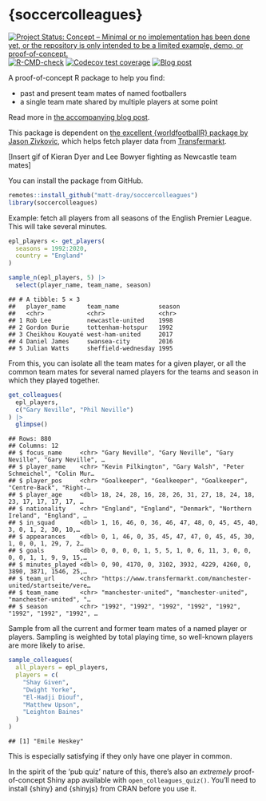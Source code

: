 
<!-- README.md is generated from README.Rmd. Please edit that file -->

# {soccercolleagues}

<!-- badges: start -->

[![Project Status: Concept – Minimal or no implementation has been done
yet, or the repository is only intended to be a limited example, demo,
or
proof-of-concept.](https://www.repostatus.org/badges/latest/concept.svg)](https://www.repostatus.org/#concept)
[![R-CMD-check](https://github.com/matt-dray/soccercolleagues/workflows/R-CMD-check/badge.svg)](https://github.com/matt-dray/soccercolleagues/actions)
[![Codecov test
coverage](https://codecov.io/gh/matt-dray/soccercolleagues/branch/main/graph/badge.svg)](https://codecov.io/gh/matt-dray/soccercolleagues?branch=main)
[![Blog
post](https://img.shields.io/badge/rostrum.blog-post-008900?labelColor=000000&logo=data%3Aimage%2Fgif%3Bbase64%2CR0lGODlhEAAQAPEAAAAAABWCBAAAAAAAACH5BAlkAAIAIf8LTkVUU0NBUEUyLjADAQAAACwAAAAAEAAQAAAC55QkISIiEoQQQgghRBBCiCAIgiAIgiAIQiAIgSAIgiAIQiAIgRAEQiAQBAQCgUAQEAQEgYAgIAgIBAKBQBAQCAKBQEAgCAgEAoFAIAgEBAKBIBAQCAQCgUAgEAgCgUBAICAgICAgIBAgEBAgEBAgEBAgECAgICAgECAQIBAQIBAgECAgICAgICAgECAQECAQICAgICAgICAgEBAgEBAgEBAgICAgICAgECAQIBAQIBAgECAgICAgIBAgECAQECAQIBAgICAgIBAgIBAgEBAgECAgECAgICAgICAgECAgECAgQIAAAQIKAAAh%2BQQJZAACACwAAAAAEAAQAAAC55QkIiESIoQQQgghhAhCBCEIgiAIgiAIQiAIgSAIgiAIQiAIgRAEQiAQBAQCgUAQEAQEgYAgIAgIBAKBQBAQCAKBQEAgCAgEAoFAIAgEBAKBIBAQCAQCgUAgEAgCgUBAICAgICAgIBAgEBAgEBAgEBAgECAgICAgECAQIBAQIBAgECAgICAgICAgECAQECAQICAgICAgICAgEBAgEBAgEBAgICAgICAgECAQIBAQIBAgECAgICAgIBAgECAQECAQIBAgICAgIBAgIBAgEBAgECAgECAgICAgICAgECAgECAgQIAAAQIKAAA7)](https://www.rostrum.blog/2022/02/04/soccercolleagues/)
<!-- badges: end -->

A proof-of-concept R package to help you find:

-   past and present team mates of named footballers
-   a single team mate shared by multiple players at some point

Read more in [the accompanying blog
post](https://www.rostrum.blog/2022/02/04/soccercolleagues/).

This package is dependent on [the excellent {worldfootballR} package by
Jason Zivkovic](https://jaseziv.github.io/worldfootballR/), which helps
fetch player data from [Transfermarkt](https://www.transfermarkt.com/).

\[Insert gif of Kieran Dyer and Lee Bowyer fighting as Newcastle team
mates\]

You can install the package from GitHub.

``` r
remotes::install_github("matt-dray/soccercolleagues")
library(soccercolleagues)
```

Example: fetch all players from all seasons of the English Premier
League. This will take several minutes.

``` r
epl_players <- get_players(
  seasons = 1992:2020,
  country = "England"
)

sample_n(epl_players, 5) |> 
  select(player_name, team_name, season)
```

    ## # A tibble: 5 × 3
    ##   player_name      team_name           season
    ##   <chr>            <chr>               <chr> 
    ## 1 Rob Lee          newcastle-united    1998  
    ## 2 Gordon Durie     tottenham-hotspur   1992  
    ## 3 Cheikhou Kouyaté west-ham-united     2017  
    ## 4 Daniel James     swansea-city        2016  
    ## 5 Julian Watts     sheffield-wednesday 1995  

From this, you can isolate all the team mates for a given player, or all
the common team mates for several named players for the teams and season
in which they played together.

``` r
get_colleagues(
  epl_players,
  c("Gary Neville", "Phil Neville")
) |>
  glimpse()
```

    ## Rows: 880
    ## Columns: 12
    ## $ focus_name     <chr> "Gary Neville", "Gary Neville", "Gary Neville", "Gary Neville", …
    ## $ player_name    <chr> "Kevin Pilkington", "Gary Walsh", "Peter Schmeichel", "Colin Mur…
    ## $ player_pos     <chr> "Goalkeeper", "Goalkeeper", "Goalkeeper", "Centre-Back", "Right-…
    ## $ player_age     <dbl> 18, 24, 28, 16, 28, 26, 31, 27, 18, 24, 18, 23, 17, 17, 17, 17, …
    ## $ nationality    <chr> "England", "England", "Denmark", "Northern Ireland", "England", …
    ## $ in_squad       <dbl> 1, 16, 46, 0, 36, 46, 47, 48, 0, 45, 45, 40, 3, 0, 1, 2, 30, 10,…
    ## $ appearances    <dbl> 0, 1, 46, 0, 35, 45, 47, 47, 0, 45, 45, 30, 1, 0, 0, 1, 29, 7, 2…
    ## $ goals          <dbl> 0, 0, 0, 0, 1, 5, 5, 1, 0, 6, 11, 3, 0, 0, 0, 0, 1, 1, 9, 9, 15,…
    ## $ minutes_played <dbl> 0, 90, 4170, 0, 3102, 3932, 4229, 4260, 0, 3890, 3871, 1546, 25,…
    ## $ team_url       <chr> "https://www.transfermarkt.com/manchester-united/startseite/vere…
    ## $ team_name      <chr> "manchester-united", "manchester-united", "manchester-united", "…
    ## $ season         <chr> "1992", "1992", "1992", "1992", "1992", "1992", "1992", "1992", …

Sample from all the current and former team mates of a named player or
players. Sampling is weighted by total playing time, so well-known
players are more likely to arise.

``` r
sample_colleagues(
  all_players = epl_players,
  players = c(
    "Shay Given",
    "Dwight Yorke",
    "El-Hadji Diouf",
    "Matthew Upson",
    "Leighton Baines"
  )
)
```

    ## [1] "Emile Heskey"

This is especially satisfying if they only have one player in common.

In the spirit of the ‘pub quiz’ nature of this, there’s also an
*extremely* proof-of-concept Shiny app available with
`open_colleagues_quiz()`. You’ll need to install {shiny} and {shinyjs}
from CRAN before you use it.
